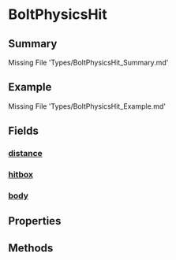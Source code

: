 # BoltPhysicsHit
## Summary
Missing File 'Types/BoltPhysicsHit_Summary.md'
## Example
Missing File 'Types/BoltPhysicsHit_Example.md'
## Fields
### [distance](Types/BoltPhysicsHit/F/distance.md)
### [hitbox](Types/BoltPhysicsHit/F/hitbox.md)
### [body](Types/BoltPhysicsHit/F/body.md)
## Properties
## Methods
